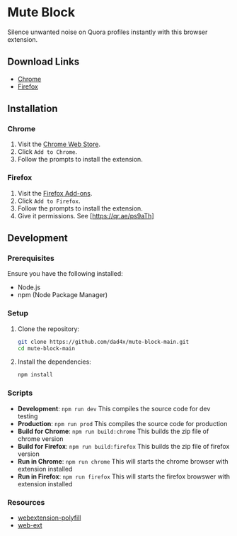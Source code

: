 # Mute Block

Silence unwanted noise on Quora profiles instantly with this browser extension.

## Download Links

- [Chrome](https://chromewebstore.google.com/detail/mute-block-fop-new/nlmmkoljofpgbmlcojebolmniineboah)
- [Firefox](https://addons.mozilla.org/en-US/firefox/addon/mute-block/)

## Installation

### Chrome

1. Visit the [Chrome Web Store](https://chromewebstore.google.com/detail/mute-block-fop-new/nlmmkoljofpgbmlcojebolmniineboah).
2. Click `Add to Chrome`.
3. Follow the prompts to install the extension.

### Firefox

1. Visit the [Firefox Add-ons](https://addons.mozilla.org/en-US/firefox/addon/mute-block/).
2. Click `Add to Firefox`.
3. Follow the prompts to install the extension.
4. Give it permissions.  See [https://qr.ae/ps9aTh]

## Development

### Prerequisites

Ensure you have the following installed:

- Node.js
- npm (Node Package Manager)

### Setup

1. Clone the repository:

    ```bash
    git clone https://github.com/dad4x/mute-block-main.git
    cd mute-block-main
    ```

2. Install the dependencies:

    ```bash
    npm install
    ```

### Scripts

- **Development**: `npm run dev` This compiles the source code for dev testing
- **Production**: `npm run prod` This compiles the source code for production
- **Build for Chrome**: `npm run build:chrome` This builds the zip file of chrome version
- **Build for Firefox**: `npm run build:firefox` This builds the zip file of firefox version
- **Run in Chrome**: `npm run chrome` This will starts the chrome browser with extension installed
- **Run in Firefox**: `npm run firefox` This will starts the firefox browswer with extension installed

### Resources

- [webextension-polyfill](https://github.com/mozilla/webextension-polyfill)
- [web-ext](https://github.com/mozilla/web-ext)
